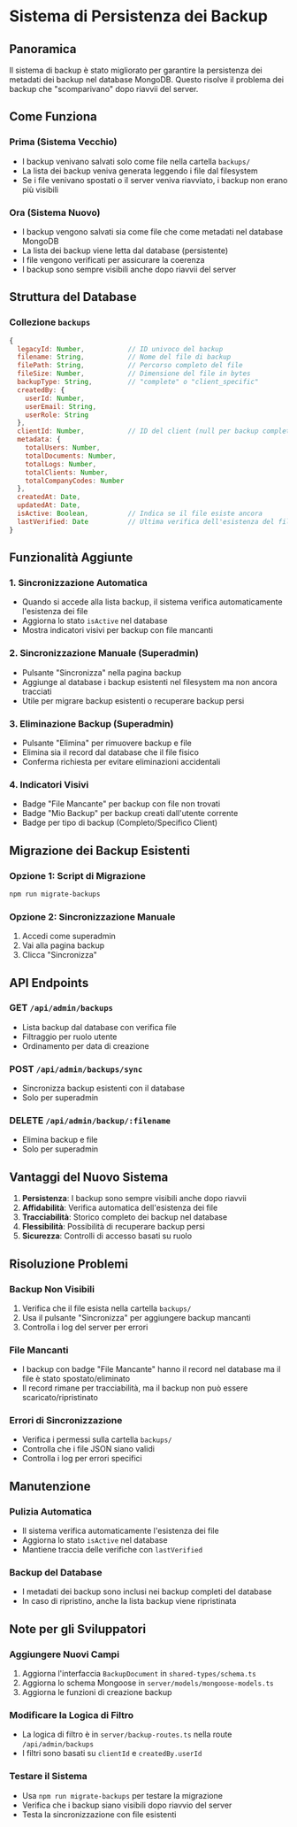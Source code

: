# Sistema di Persistenza dei Backup

## Panoramica

Il sistema di backup è stato migliorato per garantire la persistenza dei metadati dei backup nel database MongoDB. Questo risolve il problema dei backup che "scomparivano" dopo riavvii del server.

## Come Funziona

### Prima (Sistema Vecchio)

- I backup venivano salvati solo come file nella cartella `backups/`
- La lista dei backup veniva generata leggendo i file dal filesystem
- Se i file venivano spostati o il server veniva riavviato, i backup non erano più visibili

### Ora (Sistema Nuovo)

- I backup vengono salvati sia come file che come metadati nel database MongoDB
- La lista dei backup viene letta dal database (persistente)
- I file vengono verificati per assicurare la coerenza
- I backup sono sempre visibili anche dopo riavvii del server

## Struttura del Database

### Collezione `backups`

```javascript
{
  legacyId: Number,           // ID univoco del backup
  filename: String,           // Nome del file di backup
  filePath: String,           // Percorso completo del file
  fileSize: Number,           // Dimensione del file in bytes
  backupType: String,         // "complete" o "client_specific"
  createdBy: {
    userId: Number,
    userEmail: String,
    userRole: String
  },
  clientId: Number,           // ID del client (null per backup completi)
  metadata: {
    totalUsers: Number,
    totalDocuments: Number,
    totalLogs: Number,
    totalClients: Number,
    totalCompanyCodes: Number
  },
  createdAt: Date,
  updatedAt: Date,
  isActive: Boolean,          // Indica se il file esiste ancora
  lastVerified: Date          // Ultima verifica dell'esistenza del file
}
```

## Funzionalità Aggiunte

### 1. Sincronizzazione Automatica

- Quando si accede alla lista backup, il sistema verifica automaticamente l'esistenza dei file
- Aggiorna lo stato `isActive` nel database
- Mostra indicatori visivi per backup con file mancanti

### 2. Sincronizzazione Manuale (Superadmin)

- Pulsante "Sincronizza" nella pagina backup
- Aggiunge al database i backup esistenti nel filesystem ma non ancora tracciati
- Utile per migrare backup esistenti o recuperare backup persi

### 3. Eliminazione Backup (Superadmin)

- Pulsante "Elimina" per rimuovere backup e file
- Elimina sia il record dal database che il file fisico
- Conferma richiesta per evitare eliminazioni accidentali

### 4. Indicatori Visivi

- Badge "File Mancante" per backup con file non trovati
- Badge "Mio Backup" per backup creati dall'utente corrente
- Badge per tipo di backup (Completo/Specifico Client)

## Migrazione dei Backup Esistenti

### Opzione 1: Script di Migrazione

```bash
npm run migrate-backups
```

### Opzione 2: Sincronizzazione Manuale

1. Accedi come superadmin
2. Vai alla pagina backup
3. Clicca "Sincronizza"

## API Endpoints

### GET `/api/admin/backups`

- Lista backup dal database con verifica file
- Filtraggio per ruolo utente
- Ordinamento per data di creazione

### POST `/api/admin/backups/sync`

- Sincronizza backup esistenti con il database
- Solo per superadmin

### DELETE `/api/admin/backup/:filename`

- Elimina backup e file
- Solo per superadmin

## Vantaggi del Nuovo Sistema

1. **Persistenza**: I backup sono sempre visibili anche dopo riavvii
2. **Affidabilità**: Verifica automatica dell'esistenza dei file
3. **Tracciabilità**: Storico completo dei backup nel database
4. **Flessibilità**: Possibilità di recuperare backup persi
5. **Sicurezza**: Controlli di accesso basati su ruolo

## Risoluzione Problemi

### Backup Non Visibili

1. Verifica che il file esista nella cartella `backups/`
2. Usa il pulsante "Sincronizza" per aggiungere backup mancanti
3. Controlla i log del server per errori

### File Mancanti

- I backup con badge "File Mancante" hanno il record nel database ma il file è stato spostato/eliminato
- Il record rimane per tracciabilità, ma il backup non può essere scaricato/ripristinato

### Errori di Sincronizzazione

- Verifica i permessi sulla cartella `backups/`
- Controlla che i file JSON siano validi
- Controlla i log per errori specifici

## Manutenzione

### Pulizia Automatica

- Il sistema verifica automaticamente l'esistenza dei file
- Aggiorna lo stato `isActive` nel database
- Mantiene traccia delle verifiche con `lastVerified`

### Backup del Database

- I metadati dei backup sono inclusi nei backup completi del database
- In caso di ripristino, anche la lista backup viene ripristinata

## Note per gli Sviluppatori

### Aggiungere Nuovi Campi

1. Aggiorna l'interfaccia `BackupDocument` in `shared-types/schema.ts`
2. Aggiorna lo schema Mongoose in `server/models/mongoose-models.ts`
3. Aggiorna le funzioni di creazione backup

### Modificare la Logica di Filtro

- La logica di filtro è in `server/backup-routes.ts` nella route `/api/admin/backups`
- I filtri sono basati su `clientId` e `createdBy.userId`

### Testare il Sistema

- Usa `npm run migrate-backups` per testare la migrazione
- Verifica che i backup siano visibili dopo riavvio del server
- Testa la sincronizzazione con file esistenti

